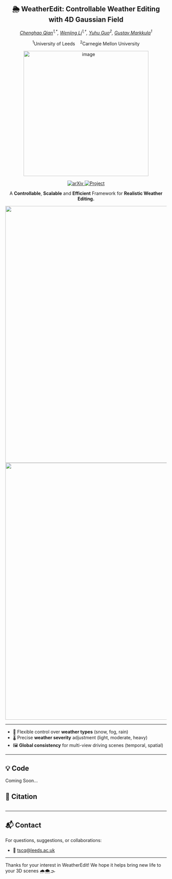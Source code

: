 <h2 align="center">
  🌦️ WeatherEdit: Controllable Weather Editing with 4D Gaussian Field
</h2>
<p align="center">
  <em>
    <a href="https://scholar.google.com/citations?user=EFV2q-4AAAAJ&hl=en">Chenghao Qian</a><sup>1,*</sup>,
    <a href="https://scholar.google.com/citations?user=uBjSytAAAAAJ&hl=en">Wenjing Li</a><sup>1,†</sup>,
    <a href="https://example.com/guo">Yuhu Guo</a><sup>2</sup>,
    <a href="https://scholar.google.com/citations?user=55G7VxoAAAAJ&hl=en">Gustav Markkula</a><sup>1</sup>
  </em>
</p>

<p align="center">
  <sup>1</sup>University of Leeds &nbsp;&nbsp;
  <sup>2</sup>Carnegie Mellon University<br>

</p>



<p align="center">
  <img src="https://github.com/user-attachments/assets/4483e88e-4552-4245-9c29-2c84abf78788" alt="image" width="390">
</p>



<p align="center">
  <a href="https://arxiv.org/abs/1234.56789">
    <img src="https://img.shields.io/badge/arXiv-article-red" alt="arXiv">
  </a>
  
  <a href="https://jumponthemoon.github.io/w-edit">
    <img src="https://img.shields.io/badge/Project-link-blue" alt="Project">
  </a>
</p>




<p align="center">
  A <strong>Controllable</strong>, <strong>Scalable</strong> and <strong>Efficient</strong> Framework for <strong>Realistic Weather Editing.</strong>
</p><div align="center">
  <img src="https://github.com/user-attachments/assets/e5b74e41-d25f-4a25-af42-99a95bcdb04e" width="800"/>
</div>

<div align="center">
  <img src="https://github.com/user-attachments/assets/b2b46e74-010d-4d80-a153-e4561668cc0f" width="800"/>
</div>

---

- 🎨 Flexible control over **weather types** (snow, fog, rain)
- 🌡️ Precise **weather severity** adjustment (light, moderate, heavy)
- 🖼️ **Global consistency** for multi-view driving scenes (temporal, spatial)

---

## 💡 Code
Coming Soon...


## 📌 Citation

```bibtex

```

---

## 📬 Contact

For questions, suggestions, or collaborations:

- 📧 tscq@leeds.ac.uk
---

Thanks for your interest in WeatherEdit! We hope it helps bring new life to your 3D scenes 🌧️🌨️🌫️
